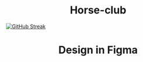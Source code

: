 
<h1 align="center">Horse-club<a href="https://ilyadevn.github.io/Horse-club/" target="_blank"></a></h1>

[![GitHub Streak](http://github-readme-streak-stats.herokuapp.com?user=IlyaDevN&theme=dark&date_format=j%20M%5B%20Y%5D)](https://git.io/streak-stats)

<h1 align="center">Design in Figma</h1>

<a align="center" href="https://www.figma.com/file/3XHXfM8QHj5xseLsIrzjxs/%D0%9A%D0%BE%D0%BD%D0%BD%D1%8B%D0%B9-%D0%BA%D0%BB%D1%83%D0%B1-(Copy)?node-id=0%3A1" target="_blank"></a>
